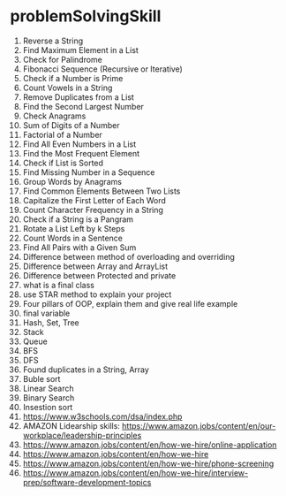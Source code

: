 # problemSolvingSkill
1. Reverse a String
2. Find Maximum Element in a List 
3. Check for Palindrome
4. Fibonacci Sequence (Recursive or Iterative)
5. Check if a Number is Prime
6. Count Vowels in a String
7. Remove Duplicates from a List
8. Find the Second Largest Number
9. Check Anagrams
10. Sum of Digits of a Number
11. Factorial of a Number
12. Find All Even Numbers in a List
13. Find the Most Frequent Element
14. Check if List is Sorted
15. Find Missing Number in a Sequence
16. Group Words by Anagrams
17. Find Common Elements Between Two Lists
18. Capitalize the First Letter of Each Word
19. Count Character Frequency in a String
20. Check if a String is a Pangram
21. Rotate a List Left by k Steps
22. Count Words in a Sentence
23. Find All Pairs with a Given Sum
24. Difference between method of overloading and overriding
25. Difference between Array and ArrayList
26. Difference between Protected and private
27. what is a final class
28. use STAR method to explain your project
29. Four pillars of OOP, explain them and give real life example
30. final variable
31. Hash, Set, Tree
32. Stack
33. Queue
34. BFS
35. DFS
36. Found duplicates in a String, Array
37. Buble sort
38. Linear Search
39. Binary Search
40. Insestion sort
41. https://www.w3schools.com/dsa/index.php
42. AMAZON Lidearship skills: https://www.amazon.jobs/content/en/our-workplace/leadership-principles
43. https://www.amazon.jobs/content/en/how-we-hire/online-application
44. https://www.amazon.jobs/content/en/how-we-hire
45. https://www.amazon.jobs/content/en/how-we-hire/phone-screening
46. https://www.amazon.jobs/content/en/how-we-hire/interview-prep/software-development-topics




